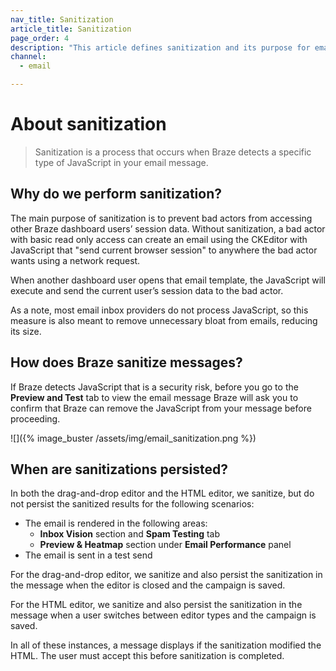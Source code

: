 ```yaml
---
nav_title: Sanitization
article_title: Sanitization
page_order: 4
description: "This article defines sanitization and its purpose for email messaging in Braze."
channel:
  - email

---
```


# About sanitization

> Sanitization is a process that occurs when Braze detects a specific type of JavaScript in your email message.

## Why do we perform sanitization?

The main purpose of sanitization is to prevent bad actors from accessing other Braze dashboard users’ session data. Without sanitization, a bad actor with basic read only access can create an email using the CKEditor with JavaScript that "send current browser session" to anywhere the bad actor wants using a network request.

When another dashboard user opens that email template, the JavaScript will execute and send the current user’s session data to the bad actor.

As a note, most email inbox providers do not process JavaScript, so this measure is also meant to remove unnecessary bloat from emails, reducing its size. 

## How does Braze sanitize messages?

If Braze detects JavaScript that is a security risk, before you go to the **Preview and Test** tab to view the email message Braze will ask you to confirm that Braze can remove the JavaScript from your message before proceeding.

![]({% image_buster /assets/img/email_sanitization.png %})

## When are sanitizations persisted?

In both the drag-and-drop editor and the HTML editor, we sanitize, but do not persist the sanitized results for the following scenarios:

* The email is rendered in the following areas:
    * **Inbox Vision** section and **Spam Testing** tab
    * **Preview & Heatmap** section under **Email Performance** panel
* The email is sent in a test send

For the drag-and-drop editor, we sanitize and also persist the sanitization in the message when the
editor is closed and the campaign is saved.

For the HTML editor, we sanitize and also persist the sanitization in the message when a user switches between editor types and the campaign is saved.

In all of these instances, a message displays if the sanitization modified the HTML. The user must accept this before sanitization is completed.